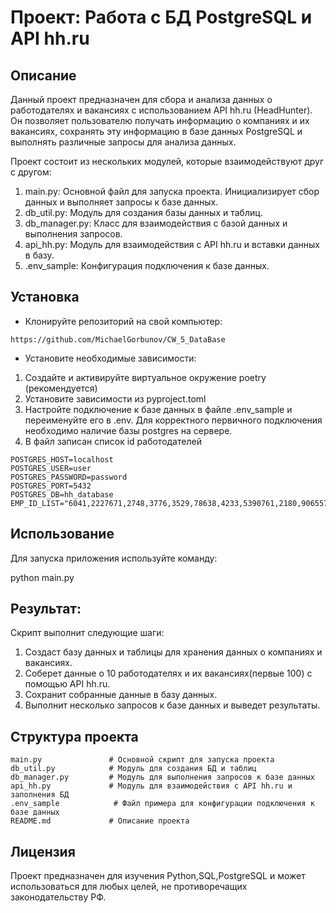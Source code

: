 # Проект: Работа с БД PostgreSQL и API hh.ru
## Описание
Данный проект предназначен для сбора и анализа данных о работодателях и вакансиях 
с использованием API hh.ru (HeadHunter). Он позволяет пользователю получать 
информацию о компаниях и их вакансиях, сохранять эту информацию в базе данных 
PostgreSQL и выполнять различные запросы для анализа данных. 

Проект состоит из нескольких модулей, которые взаимодействуют друг с другом:
1. main.py: Основной файл для запуска проекта. Инициализирует сбор данных и выполняет запросы к базе данных.
2. db_util.py: Модуль для создания базы данных и таблиц.
3. db_manager.py: Класс для взаимодействия с базой данных и выполнения запросов.
4. api_hh.py: Модуль для взаимодействия с API hh.ru и вставки данных в базу.
5. .env_sample: Конфигурация подключения к базе данных.


## Установка
- Клонируйте репозиторий на свой компьютер:

```
https://github.com/MichaelGorbunov/CW_5_DataBase
```

- Установите необходимые зависимости:
1. Создайте и активируйте виртуальное окружение poetry (рекомендуется)
2. Установите зависимости из pyproject.toml
3. Настройте подключение к базе данных в файле .env_sample и переименуйте его в .env. 
Для корректного первичного подключения необходимо наличие базы postgres на сервере.
4. В файл записан список id  работодателей
```
POSTGRES_HOST=localhost
POSTGRES_USER=user
POSTGRES_PASSWORD=password
POSTGRES_PORT=5432
POSTGRES_DB=hh_database
EMP_ID_LIST="6041,2227671,2748,3776,3529,78638,4233,5390761,2180,906557"
```

## Использование
Для запуска приложения используйте команду:

python main.py

## Результат:
Скрипт выполнит следующие шаги:

1. Создаст базу данных и таблицы для хранения данных о компаниях и вакансиях.
2. Соберет данные о 10 работодателях и их вакансиях(первые 100) с помощью API hh.ru.
3. Сохранит собранные данные в базу данных.
4. Выполнит несколько запросов к базе данных и выведет результаты.

## Структура проекта
```
main.py               # Основной скрипт для запуска проекта
db_util.py            # Модуль для создания БД и таблиц
db_manager.py         # Модуль для выполнения запросов к базе данных
api_hh.py             # Модуль для взаимодействия с API hh.ru и заполнения БД
.env_sample            # Файл примера для конфигурации подключения к базе данных
README.md             # Описание проекта
```

## Лицензия
Проект предназначен для изучения Python,SQL,PostgreSQL и может использоваться для любых целей,
не противоречащих законодательству РФ.

